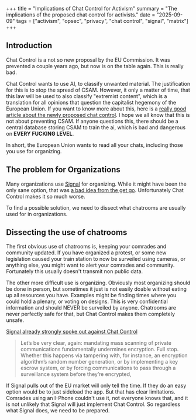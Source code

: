 +++
title = "Implications of Chat Control for Activism"
summary = "The implications of the proposed chat control for activists."
date = "2025-09-09"
tags = ["activism", "opsec", "privacy", "chat control", "signal", "matrix"]
+++

## Introduction

Chat Control is a not so new proposal by the EU Commission. It was prevented a couple years ago, but now is on the table again. This is really bad.  

Chat Control wants to use AI, to classify unwanted material. The justification for this is to stop the spread of CSAM. However, it only a matter of time, that this law will be used to also classify "extremist content", which is a translation for all opinions that question the capitalist hegemony of the European Union. If you want to know more about this, here is a [really good article about the newly proposed chat control](https://www.privacyguides.org/articles/2025/09/08/chat-control-must-be-stopped/). I hope we all know that this is not about preventing CSAM. If anyone questions this, there should be a central database storing CSAM to train the ai, which is bad and dangerous on **EVERY FUCKING LEVEL**.

In short, the European Union wants to read all your chats, including those you use for organizing.

## The problem for Organizations

Many organizations use [Signal](https://signal.org/) for organizing. While it might have been the only sane option, that was [a bad idea from the get go](https://dessalines.github.io/essays/why_not_signal.html). Unfortunately Chat Control makes it so much worse.

To find a possible solution, we need to dissect what chatrooms are usually used for in organizations.

## Dissecting the use of chatrooms

The first obvious use of chatrooms is, keeping your comrades and community updated. If you have organized a protest, or some new legislation caused your train station to now be surveiled using cameras, or anything else, you might want to alert your comrades and community. Fortunately this usually doesn't transmit non public data. 

The other more difficult use is organizing. Obviously most organizing should be done in person, but sometimes it just is not easily doable without eating up all resources you have. Examples might be finding times where you could hold a plenary, or voting on designs. This is very confidential information and should NEVER be surveiled by anyone. Chatrooms are never perfectly safe for that, but Chat Control makes them completely unsafe.

[Signal already strongly spoke out against Chat Control](https://archive.is/molDG)

> Let’s be very clear, again: mandating mass scanning of private communications fundamentally undermines encryption. Full stop. Whether this happens via tampering with, for instance, an encryption algorithm’s random number generation, or by implementing a key escrow system, or by forcing communications to pass through a surveillance system before they’re encrypted,

If Signal pulls out of the EU market will only tell the time. If they do an easy option would be to just sideload the app. But that has clear limitations. Comrades using an I-Phone couldn't use it, not everyone knows that, and it is not unlikely that Signal will just implement Chat Control. So regardless what Signal does, we need to be prepared. 